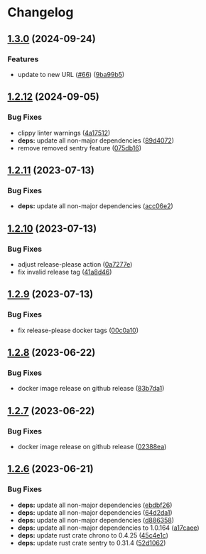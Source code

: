 # Changelog

## [1.3.0](https://github.com/Timmi6790/netcup-offer-bot/compare/v1.2.12...v1.3.0) (2024-09-24)


### Features

* update to new URL ([#66](https://github.com/Timmi6790/netcup-offer-bot/issues/66)) ([9ba99b5](https://github.com/Timmi6790/netcup-offer-bot/commit/9ba99b5a80c058f10b028f65cede04e13f53257d))

## [1.2.12](https://github.com/Timmi6790/netcup-offer-bot/compare/1.2.11...v1.2.12) (2024-09-05)


### Bug Fixes

* clippy linter warnings ([4a17512](https://github.com/Timmi6790/netcup-offer-bot/commit/4a175125f3e01700b2ad69656ffa3ad421681336))
* **deps:** update all non-major dependencies ([89d4072](https://github.com/Timmi6790/netcup-offer-bot/commit/89d4072f823d4931419fb61d5e79fc22ef87da3d))
* remove removed sentry feature ([075db16](https://github.com/Timmi6790/netcup-offer-bot/commit/075db16f67e814803f83bec1157de19850c267de))

## [1.2.11](https://github.com/Timmi6790/netcup-offer-bot/compare/1.2.10...1.2.11) (2023-07-13)


### Bug Fixes

* **deps:** update all non-major dependencies ([acc06e2](https://github.com/Timmi6790/netcup-offer-bot/commit/acc06e2f3edc62ea1c2f2bbf9267b0d0dd13c048))

## [1.2.10](https://github.com/Timmi6790/netcup-offer-bot/compare/1.2.9...1.2.10) (2023-07-13)


### Bug Fixes

* adjust release-please action ([0a7277e](https://github.com/Timmi6790/netcup-offer-bot/commit/0a7277e7b249e2c8badc9d40bb8cb0960ba01492))
* fix invalid release tag ([41a8d46](https://github.com/Timmi6790/netcup-offer-bot/commit/41a8d46b58639ae3808456f010f6a15bfca7934f))

## [1.2.9](https://github.com/Timmi6790/netcup-offer-bot/compare/1.2.8...1.2.9) (2023-07-13)


### Bug Fixes

* fix release-please docker tags ([00c0a10](https://github.com/Timmi6790/netcup-offer-bot/commit/00c0a107a77d6a06e0bc2e512897cd026cd25668))

## [1.2.8](https://github.com/Timmi6790/netcup-offer-bot/compare/1.2.7...1.2.8) (2023-06-22)


### Bug Fixes

* docker image release on github release ([83b7da1](https://github.com/Timmi6790/netcup-offer-bot/commit/83b7da1ab824393ea3c1e336f9695cdaef2a2c94))

## [1.2.7](https://github.com/Timmi6790/netcup-offer-bot/compare/1.2.6...1.2.7) (2023-06-22)


### Bug Fixes

* docker image release on github release ([02388ea](https://github.com/Timmi6790/netcup-offer-bot/commit/02388ea5ae982ca334c4478b1833460dca666251))

## [1.2.6](https://github.com/Timmi6790/netcup-offer-bot/compare/1.2.5...1.2.6) (2023-06-21)


### Bug Fixes

* **deps:** update all non-major dependencies ([ebdbf26](https://github.com/Timmi6790/netcup-offer-bot/commit/ebdbf269f260db20869cf248e4289e6631dd27f0))
* **deps:** update all non-major dependencies ([64d2da1](https://github.com/Timmi6790/netcup-offer-bot/commit/64d2da1fc472eb65b19f540b4487015ff0defdff))
* **deps:** update all non-major dependencies ([d886358](https://github.com/Timmi6790/netcup-offer-bot/commit/d886358b0dd25d0e5912673056d03d5130ba3634))
* **deps:** update all non-major dependencies to 1.0.164 ([a17caee](https://github.com/Timmi6790/netcup-offer-bot/commit/a17caee239ef50f569a714bf59c00ebc1d501f74))
* **deps:** update rust crate chrono to 0.4.25 ([45c4e1c](https://github.com/Timmi6790/netcup-offer-bot/commit/45c4e1c7c7d31a23380bb9af3eda17d33983a7e2))
* **deps:** update rust crate sentry to 0.31.4 ([52d1062](https://github.com/Timmi6790/netcup-offer-bot/commit/52d106236d277ac34f7e2b75da3be7c759f8df05))
